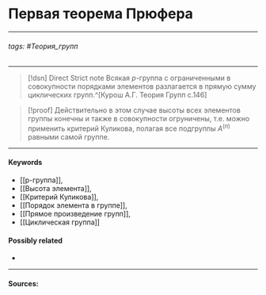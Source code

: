 # Первая теорема Прюфера
***
###### tags: #Теория_групп  
***
>[!dsn] Direct Strict note
>Всякая $p$-группа с ограниченными в совокупности порядками элементов разлагается в прямую сумму циклических групп.^[Курош А.Г. Теория Групп с.146]


>[!proof]
>Действительно в этом случае высоты всех элементов группы конечны и также в совокупности огруничены, т.е. можно применить критерий Куликова, полагая все подгруппы $A^{(n)}$ равными самой группе.

***
#### Keywords
- [[p-группа]],
- [[Высота элемента]],
- [[Критерий Куликова]],
- [[Порядок элемента в группе]],
- [[Прямое произведение групп]],
- [[Циклическая группа]]
#### Possibly related
- 
***
#### Sources: